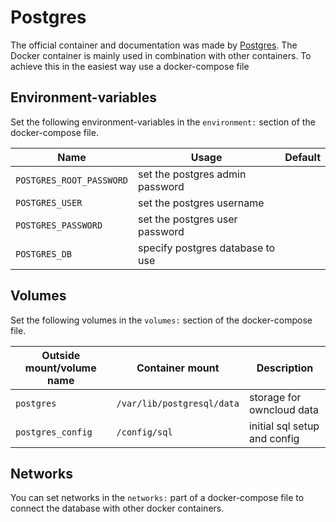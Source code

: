 # Postgres

The official container and documentation was made by [Postgres](https://hub.docker.com/_/postgres).
The Docker container is mainly used in combination with other containers.
To achieve this in the easiest way use a docker-compose file

## Environment-variables

Set the following environment-variables in the `environment:` section of the
docker-compose file.

| Name                     | Usage                            | Default |
| ------------------------ | -------------------------------- | ------- |
| `POSTGRES_ROOT_PASSWORD` | set the postgres admin password  |         |
| `POSTGRES_USER`          | set the postgres username        |         |
| `POSTGRES_PASSWORD`      | set the postgres user password   |         |
| `POSTGRES_DB`            | specify postgres database to use |         |

## Volumes

Set the following volumes in the `volumes:` section of the docker-compose file.

| Outside mount/volume name | Container mount            | Description                  |
| ------------------------- | -------------------------- | ---------------------------- |
| `postgres`                | `/var/lib/postgresql/data` | storage for owncloud data    |
| `postgres_config`         | `/config/sql`              | initial sql setup and config |

## Networks

You can set networks in the `networks:` part of a docker-compose file to connect
the database with other docker containers.
